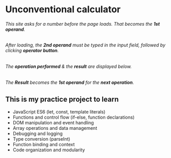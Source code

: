 # Unconventional calculator

###### This site asks for a number before the page loads. That becomes the **1st operand**.

###### After loading, the **2nd operand** must be typed in the input field, followed by clicking **operator button**.

###### The **operation performed** & the **result** are displayed below.

###### The **Result** becomes the **1st operand** for the **next operation**.

## This is my practice project to learn

- JavaScript ES6 (let, const, template literals)
- Functions and control flow (if-else, function declarations)
- DOM manipulation and event handling
- Array operations and data management
- Debugging and logging
- Type conversion (parseInt)
- Function binding and context
- Code organization and modularity
